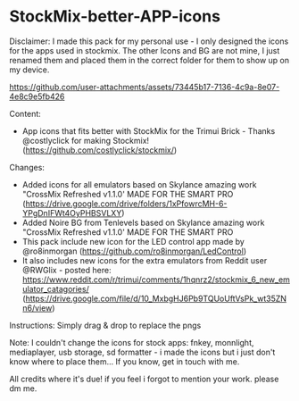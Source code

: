 # StockMix-better-APP-icons

Disclaimer: 
I made this pack for my personal use - I only designed the icons for the apps used in stockmix.
The other Icons and BG are not mine, I just renamed them and placed them in the correct folder for them to show up on my device.

https://github.com/user-attachments/assets/73445b17-7136-4c9a-8e07-4e8c9e5fb426

Content:
- App icons that fits better with StockMix for the Trimui Brick - Thanks @costlyclick for making Stockmix! (https://github.com/costlyclick/stockmix/)

Changes:
- Added icons for all emulators based on Skylance amazing work "CrossMix Refreshed v1.1.0' MADE FOR THE SMART PRO (https://drive.google.com/drive/folders/1xPfowrcMH-6-YPgDnIFWt4OyPHBSVLXY)
- Added Noire BG from Tenlevels based on Skylance amazing work "CrossMix Refreshed v1.1.0' MADE FOR THE SMART PRO
- This pack include new icon for the LED control app made by @ro8inmorgan (https://github.com/ro8inmorgan/LedControl)
- It also includes new icons for the extra emulators from Reddit user @RWGlix - posted here: https://www.reddit.com/r/trimui/comments/1hqnrz2/stockmix_6_new_emulator_catagories/ (https://drive.google.com/file/d/10_MxbgHJ6Pb9TQUoUftVsPk_wt35ZNn6/view)

Instructions:
Simply drag & drop to replace the pngs

Note:
I couldn't change the icons for stock apps: fnkey, monnlight, mediaplayer, usb storage, sd formatter - i made the icons but i just don't know where to place them...
If you know, get in touch with me.

All credits where it's due! if you feel i forgot to mention your work. please dm me.
